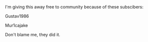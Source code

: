 I'm giving this away free to community because of these subscibers:


Gustav1986


Mur1cajake

Don't blame me, they did it.